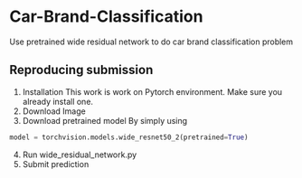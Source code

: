 # Car-Brand-Classification
Use pretrained wide residual network to do car brand classification problem

  ## Reproducing submission
  
  1. Installation
  This work is work on Pytorch environment. Make sure you already install one. 
  2. Download Image
  3. Download pretrained model
   By simply using
   ```python
   model = torchvision.models.wide_resnet50_2(pretrained=True)
   ```
  4. Run wide_residual_network.py 
  5. Submit prediction
